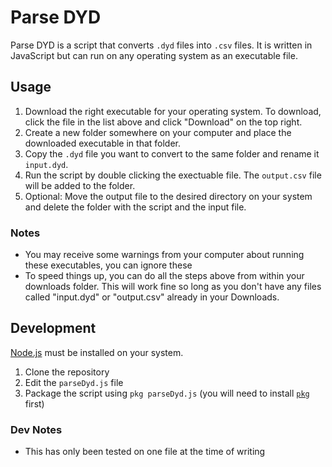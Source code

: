 # Parse DYD

Parse DYD is a script that converts `.dyd` files into `.csv` files. It is written in JavaScript but can run on any operating system as an executable file.

## Usage

1. Download the right executable for your operating system. To download, click the file in the list above and click "Download" on the top right.
2. Create a new folder somewhere on your computer and place the downloaded executable in that folder.
3. Copy the `.dyd` file you want to convert to the same folder and rename it `input.dyd`.
4. Run the script by double clicking the exectuable file. The `output.csv` file will be added to the folder.
5. Optional: Move the output file to the desired directory on your system and delete the folder with the script and the input file.

### Notes
* You may receive some warnings from your computer about running these executables, you can ignore these
* To speed things up, you can do all the steps above from within your downloads folder. This will work fine so long as you don't have any files called "input.dyd" or "output.csv" already in your Downloads.


## Development

[Node.js](https://nodejs.org/en/) must be installed on your system.

1. Clone the repository
2. Edit the `parseDyd.js` file
3. Package the script using `pkg parseDyd.js` (you will need to install [`pkg`](https://www.npmjs.com/package/pkg) first)

### Dev Notes

* This has only been tested on one file at the time of writing
